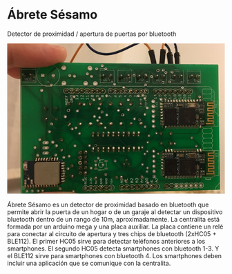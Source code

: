# Ábrete Sésamo
Detector de proximidad / apertura de puertas por bluetooth

![Centralita](/Centralita.jpg)

Ábrete Sésamo es un detector de proximidad basado en bluetooth que permite abrir la puerta de un hogar o de un garaje al detectar un dispositivo bluetooth dentro de un rango de 10m, aproximadamente. La centralita está formada por un arduino mega y una placa auxiliar. La placa contiene un relé para conectar al circuito de apertura y tres chips de bluetooth (2xHC05 + BLE112). El primer HC05 sirve para detectar teléfonos anteriores a los smartphones. El segundo HC05 detecta smartphones con bluetooth 1-3. Y el BLE112 sirve para smartphones con bluetooth 4. Los smartphones deben incluir una aplicación que se comunique con la centralita.